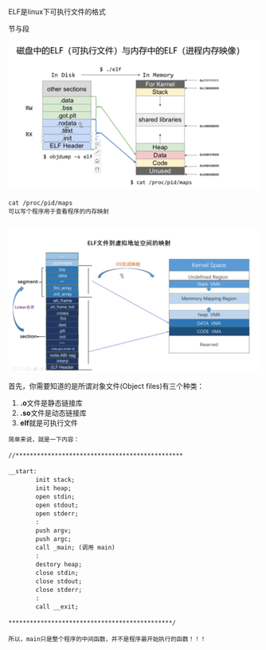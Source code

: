 ELF是linux下可执行文件的格式



节与段

![image-20210130224458135](../img/image-20210130224458135.png)

```
cat /proc/pid/maps
可以写个程序用于查看程序的内存映射


```



![image-20210130224830224](../img/image-20210130224830224.png)







首先，你需要知道的是所谓对象文件(Object files)有三个种类：

1. **.o**文件是静态链接库
2. **.so**文件是动态链接库
3. **elf**就是可执行文件





```
简单来说，就是一下内容：

//***********************************************

__start:
　　　　 init stack;
　　　　 init heap;
　　　　 open stdin;
　　　　 open stdout;
　　　　 open stderr;
　　　　 :
　　　　 push argv;
　　　　 push argc;
　　　　 call _main; (调用 main)
　　　　 :
　　　　 destory heap;
　　　　 close stdin;
　　　　 close stdout;
　　　　 close stderr;
　　　　 :
　　　　 call __exit;

**********************************************/

所以，main只是整个程序的中间函数，并不是程序最开始执行的函数！！！
```

